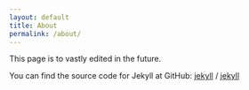 ```yaml
---
layout: default
title: About
permalink: /about/
---
```


This page is to vastly edited in the future.

You can find the source code for Jekyll at GitHub:
[jekyll][jekyll-organization] /
[jekyll](https://github.com/jekyll/jekyll)


[jekyll-organization]: https://github.com/jekyll
